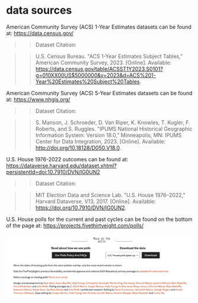 # data sources



American Community Survey (ACS) 1-Year Estimates datasets can be found at: https://data.census.gov/

>>Dataset Citation:

>>U.S. Census Bureau. "ACS 1-Year Estimates Subject Tables," American Community Survey, 2023. [Online]. Available: https://data.census.gov/table/ACSST1Y2023.S0101?g=010XX00US$5000000&y=2023&d=ACS%201-Year%20Estimates%20Subject%20Tables.

American Community Survey (ACS) 5-Year Estimates datasets can be found at: https://www.nhgis.org/

>>Dataset Citation:

>>S. Manson, J. Schroeder, D. Van Riper, K. Knowles, T. Kugler, F. Roberts, and S. Ruggles. "IPUMS National Historical Geographic Information System: Version 18.0," Minneapolis, MN: IPUMS Center for Data Integration, 2023. [Online]. Available: http://doi.org/10.18128/D050.V18.0.

U.S. House 1976-2022 outcomes can be found at: https://dataverse.harvard.edu/dataset.xhtml?persistentId=doi:10.7910/DVN/IG0UN2

>>Dataset Citation: 

>>MIT Election Data and Science Lab. "U.S. House 1976–2022," Harvard Dataverse, V13, 2017. [Online]. Available: https://doi.org/10.7910/DVN/IG0UN2.

U.S. House polls for the current and past cycles can be found on the bottom of the page at: https://projects.fivethirtyeight.com/polls/

![alt text](image.png)
